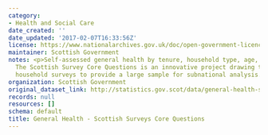 ```yaml
---
category:
- Health and Social Care
date_created: ''
date_updated: '2017-02-07T16:33:56Z'
license: https://www.nationalarchives.gov.uk/doc/open-government-licence/version/3/
maintainer: Scottish Government
notes: <p>Self-assessed general health by tenure, household type, age, sex and disability.
  The Scottish Survey Core Questions is an innovative project drawing together multiple
  household surveys to provide a large sample for subnational analysis. </p>
organization: Scottish Government
original_dataset_link: http://statistics.gov.scot/data/general-health-sscq
records: null
resources: []
schema: default
title: General Health - Scottish Surveys Core Questions
---
```

